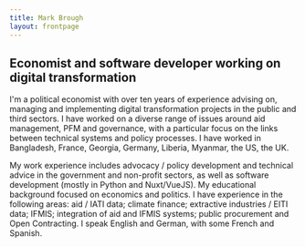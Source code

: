 ```yaml
---
title: Mark Brough
layout: frontpage
---
```


## Economist and software developer working on digital transformation

I'm a political economist with over ten years of experience advising on, managing and implementing digital transformation projects in the public and third sectors. I have worked on a diverse range of issues around aid management, PFM and governance, with a particular focus on the links between technical systems and policy processes. I have worked in Bangladesh, France, Georgia, Germany, Liberia, Myanmar, the US, the UK.

My work experience includes advocacy / policy development and technical advice in the government and non-profit sectors, as well as software development (mostly in Python and Nuxt/VueJS). My educational background focused on economics and politics. I have experience in the following areas: aid / IATI data; climate finance; extractive industries / EITI data; IFMIS; integration of aid and IFMIS systems; public procurement and Open Contracting. I speak English and German, with some French and Spanish.